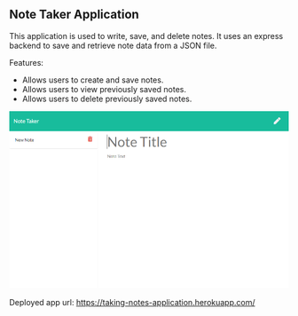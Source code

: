 ## Note Taker Application

This application is used to write, save, and delete notes. It uses an express backend to save and retrieve note data from a JSON file.

Features:

- Allows users to create and save notes.
- Allows users to view previously saved notes.
- Allows users to delete previously saved notes.

![](https://raw.githubusercontent.com/tmylesc/notetaker/master/assets/screenshot.png)

Deployed app url: https://taking-notes-application.herokuapp.com/